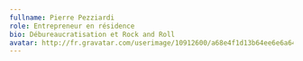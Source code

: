 ```yaml
---
fullname: Pierre Pezziardi
role: Entrepreneur en résidence
bio: Débureaucratisation et Rock and Roll
avatar: http://fr.gravatar.com/userimage/10912600/a68e4f1d13b64ee6e6a64139131371d1.jpg?size=512
---
```

